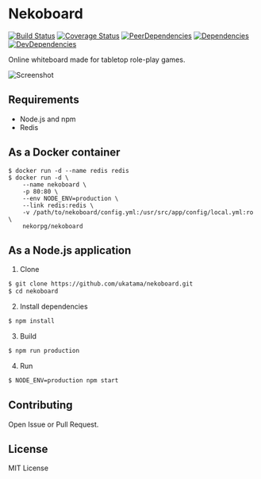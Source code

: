 # Nekoboard
[![Build Status](https://img.shields.io/travis/ukatama/nekoboard/master.svg?style=flat-square)](https://travis-ci.org/ukatama/nekoboard)
[![Coverage Status](https://img.shields.io/coveralls/ukatama/nekoboard.svg?style=flat-square)](https://coveralls.io/github/ukatama/nekoboard)
[![PeerDependencies](https://img.shields.io/david/peer/ukatama/nekoboard.svg?style=flat-square)](https://david-dm.org/ukatama/nekoboard#info=peerDependencies&view=list)
[![Dependencies](https://img.shields.io/david/ukatama/nekoboard.svg?style=flat-square)](https://david-dm.org/ukatama/nekoboard)
[![DevDependencies](https://img.shields.io/david/dev/ukatama/nekoboard.svg?style=flat-square)](https://david-dm.org/ukatama/nekoboard#info=devDependencies&view=list)

Online whiteboard made for tabletop role-play games.

![Screenshot](https://rawgit.com/ukatama/nekoboard/master/docs/img/ss01.png)

## Requirements
* Node.js and npm
* Redis

## As a Docker container

```
$ docker run -d --name redis redis
$ docker run -d \
    --name nekoboard \
    -p 80:80 \
    --env NODE_ENV=production \
    --link redis:redis \
    -v /path/to/nekoboard/config.yml:/usr/src/app/config/local.yml:ro \
    nekorpg/nekoboard
```

## As a Node.js application

1. Clone

  ```bash
  $ git clone https://github.com/ukatama/nekoboard.git
  $ cd nekoboard
  ```

2. Install dependencies

  ```bash
  $ npm install
  ```

3. Build

  ```bash
  $ npm run production
  ```

4. Run

  ```bash
  $ NODE_ENV=production npm start
  ```

## Contributing
Open Issue or Pull Request.

## License
MIT License

